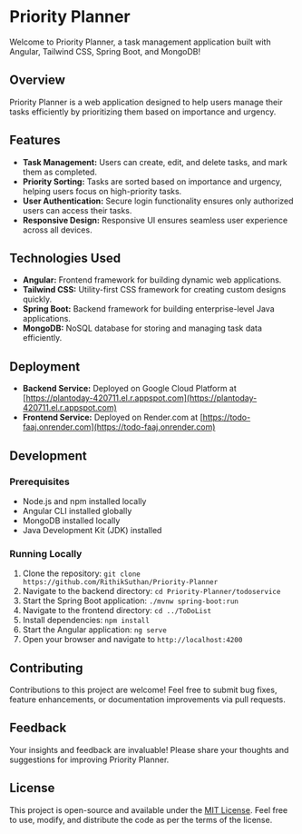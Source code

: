 # Priority Planner

Welcome to Priority Planner, a task management application built with Angular, Tailwind CSS, Spring Boot, and MongoDB!

## Overview

Priority Planner is a web application designed to help users manage their tasks efficiently by prioritizing them based on importance and urgency.

## Features

- **Task Management:** Users can create, edit, and delete tasks, and mark them as completed.
- **Priority Sorting:** Tasks are sorted based on importance and urgency, helping users focus on high-priority tasks.
- **User Authentication:** Secure login functionality ensures only authorized users can access their tasks.
- **Responsive Design:** Responsive UI ensures seamless user experience across all devices.

## Technologies Used

- **Angular:** Frontend framework for building dynamic web applications.
- **Tailwind CSS:** Utility-first CSS framework for creating custom designs quickly.
- **Spring Boot:** Backend framework for building enterprise-level Java applications.
- **MongoDB:** NoSQL database for storing and managing task data efficiently.

## Deployment

- **Backend Service:** Deployed on Google Cloud Platform at [https://plantoday-420711.el.r.appspot.com](https://plantoday-420711.el.r.appspot.com)
- **Frontend Service:** Deployed on Render.com at [https://todo-faaj.onrender.com](https://todo-faaj.onrender.com)

## Development

### Prerequisites

- Node.js and npm installed locally
- Angular CLI installed globally
- MongoDB installed locally
- Java Development Kit (JDK) installed

### Running Locally

1. Clone the repository: `git clone https://github.com/RithikSuthan/Priority-Planner`
2. Navigate to the backend directory: `cd Priority-Planner/todoservice`
3. Start the Spring Boot application: `./mvnw spring-boot:run`
4. Navigate to the frontend directory: `cd ../ToDoList`
5. Install dependencies: `npm install`
6. Start the Angular application: `ng serve`
7. Open your browser and navigate to `http://localhost:4200`

## Contributing

Contributions to this project are welcome! Feel free to submit bug fixes, feature enhancements, or documentation improvements via pull requests.

## Feedback

Your insights and feedback are invaluable! Please share your thoughts and suggestions for improving Priority Planner.

## License

This project is open-source and available under the [MIT License](LICENSE). Feel free to use, modify, and distribute the code as per the terms of the license.
